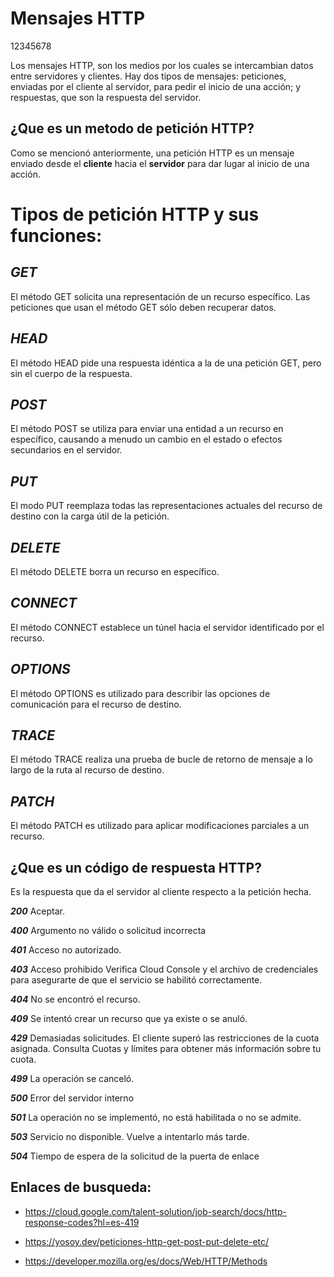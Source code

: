 # Mensajes HTTP
 
 12345678

Los mensajes HTTP, son los medios por los cuales se intercambian datos entre servidores y clientes. Hay dos tipos de mensajes: peticiones, enviadas por el cliente al servidor, para pedir el inicio de una acción; y respuestas, que son la respuesta del servidor. 

## ¿Que es un metodo de petición HTTP?

Como se mencionó anteriormente, una petición HTTP es un mensaje enviado desde el **cliente** hacia el **servidor** para dar lugar al inicio de una acción.

# Tipos de petición HTTP y sus funciones:

## ***GET***
El método GET  solicita una representación de un recurso específico. Las peticiones que usan el método GET sólo deben recuperar datos.

## ***HEAD***
El método HEAD pide una respuesta idéntica a la de una petición GET, pero sin el cuerpo de la respuesta.

## ***POST***
El método POST se utiliza para enviar una entidad a un recurso en específico, causando a menudo un cambio en el estado o efectos secundarios en el servidor.

## ***PUT***
El modo PUT reemplaza todas las representaciones actuales del recurso de destino con la carga útil de la petición.

## ***DELETE***
El método DELETE borra un recurso en específico.

## ***CONNECT***
El método CONNECT establece un túnel hacia el servidor identificado por el recurso.

## ***OPTIONS***
El método OPTIONS es utilizado para describir las opciones de comunicación para el recurso de destino.

## ***TRACE***
El método TRACE  realiza una prueba de bucle de retorno de mensaje a lo largo de la ruta al recurso de destino.

## ***PATCH***
El método PATCH  es utilizado para aplicar modificaciones parciales a un recurso.


## ¿Que es un código de respuesta HTTP?
Es la respuesta que da el servidor al cliente respecto a la petición hecha.

***200***	Aceptar.

***400***	Argumento no válido o solicitud incorrecta

***401***	Acceso no autorizado.

***403***	Acceso prohibido Verifica Cloud Console y el archivo de credenciales para asegurarte de que el servicio se habilitó correctamente.

***404***	No se encontró el recurso.

***409***	Se intentó crear un recurso que ya existe o se anuló.

***429***	Demasiadas solicitudes. El cliente superó las restricciones de la cuota asignada. Consulta Cuotas y límites para obtener más información sobre tu cuota.

***499***	La operación se canceló.

***500***	Error del servidor interno

***501***	La operación no se implementó, no está habilitada o no se admite.

***503***	Servicio no disponible. Vuelve a intentarlo más tarde.

***504***	Tiempo de espera de la solicitud de la puerta de enlace



## Enlaces de busqueda: 

- https://cloud.google.com/talent-solution/job-search/docs/http-response-codes?hl=es-419

- https://yosoy.dev/peticiones-http-get-post-put-delete-etc/

- https://developer.mozilla.org/es/docs/Web/HTTP/Methods
